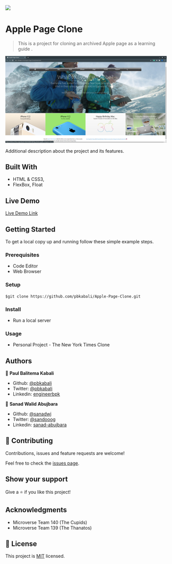 ![](https://img.shields.io/badge/Microverse-blueviolet)

# Apple Page Clone

> This is a project for cloning an archived Apple page 
> as a learning guide .

![screenshot](./graphics/screenshot.png)

Additional description about the project and its features.

## Built With

- HTML & CSS3,
- FlexBox, Float

## Live Demo

[Live Demo Link](https://raw.githack.com/pbkabali/Apple-Page-Clone/landing-page/index.html)

## Getting Started

To get a local copy up and running follow these simple example steps.

### Prerequisites

- Code Editor
- Web Browser

### Setup

`$git clone https://github.com/pbkabali/Apple-Page-Clone.git`

### Install

- Run a local server

### Usage

- Personal Project - The New York Times Clone

## Authors

👤 **Paul Balitema Kabali**

- Github: [@pbkabali](https://github.com/pbkabali)
- Twitter: [@pbkabali](https://twitter.com/pbkabali)
- Linkedin: [engineerbpk](https://linkedin.com/in/engineerbpk)

👤 **Sanad Walid Abujbara**

- Github: [@sanadwj](https://github.com/githubhandle)
- Twitter: [@sandooog](https://twitter.com/sandooog)
- Linkedin: [sanad-abujbara](https://linkedin.com/in/sanad-abujbara)

## 🤝 Contributing

Contributions, issues and feature requests are welcome!

Feel free to check the [issues page](https://github.com/sanadwj/Positioning-and-Floating-Elements/issues/).

## Show your support

Give a ⭐️ if you like this project!

## Acknowledgments

- Microverse Team 140 (The Cupids)
- Microverse Team 139 (The Thanatos)

## 📝 License

This project is [MIT](lic.url) licensed.